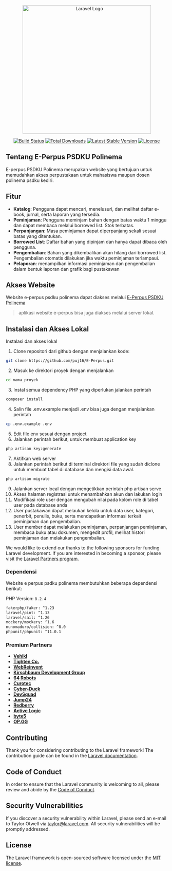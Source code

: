 <p align="center"><a href="https://laravel.com" target="_blank"><img src="https://raw.githubusercontent.com/laravel/art/master/logo-lockup/5%20SVG/2%20CMYK/1%20Full%20Color/laravel-logolockup-cmyk-red.svg" width="400" alt="Laravel Logo"></a></p>

<p align="center">
<a href="https://github.com/laravel/framework/actions"><img src="https://github.com/laravel/framework/workflows/tests/badge.svg" alt="Build Status"></a>
<a href="https://packagist.org/packages/laravel/framework"><img src="https://img.shields.io/packagist/dt/laravel/framework" alt="Total Downloads"></a>
<a href="https://packagist.org/packages/laravel/framework"><img src="https://img.shields.io/packagist/v/laravel/framework" alt="Latest Stable Version"></a>
<a href="https://packagist.org/packages/laravel/framework"><img src="https://img.shields.io/packagist/l/laravel/framework" alt="License"></a>
</p>

## Tentang E-Perpus PSDKU Polinema

E-perpus PSDKU Polinema merupakan website yang bertujuan untuk memudahkan akses perpustakaan untuk mahasiswa maupun dosen polinema psdku kediri.

## Fitur

- **Katalog**: Pengguna dapat mencari, menelusuri, dan melihat daftar e-book, jurnal, serta laporan yang tersedia.
- **Peminjaman**: Pengguna meminjam bahan dengan batas waktu 1 minggu dan dapat membaca melalui borrowed list. Stok terbatas.
- **Perpanjangan**: Masa peminjaman dapat diperpanjang sekali sesuai batas yang ditentukan.
- **Borrowed List**: Daftar bahan yang dipinjam dan hanya dapat dibaca oleh pengguna.
- **Pengembalian**: Bahan yang dikembalikan akan hilang dari borrowed list. Pengembalian otomatis dilakukan jika waktu peminjaman terlampaui.
- **Pelaporan**: menampilkan informasi peminjaman dan pengembalian dalam bentuk laporan dan grafik bagi pustakawan


## Akses Website

Website e-perpus psdku polinema dapat diakses melalui [E-Perpus PSDKU Polinema](https://e-perpuspsdkupolinema.my.id/ )

> aplikasi website e-perpus bisa juga diakses melalui server lokal.

## Instalasi dan Akses Lokal

Instalasi dan akses lokal

1.	Clone repositori dari github dengan menjalankan kode:
   ```bash
   git clone https://github.com/puj16/E-Perpus.git
   ```
2.	Masuk ke direktori proyek dengan menjalankan 
   ```bash
   cd nama_proyek 
   ```
3.	Instal semua dependency PHP yang diperlukan jalankan perintah 
   ```bash
   composer install
   ```
4.	Salin file .env.example menjadi .env bisa juga dengan menjalankan perintah
   ```bash
   cp .env.example .env 
   ```
5.	Edit file env sesuai dengan project
6.	Jalankan perintah berikut, untuk membuat application key
   ```bash
   php artisan key:generate
   ```
7.	Aktifkan web server
8.	Jalankan perintah berikut di terminal direktori file yang sudah diclone untuk membuat tabel di database dan mengisi data awal.
   ```bash
   php artisan migrate 
   ```
9.	Jalankan server local dengan mengetikkan perintah php artisan serve
10.	Akses halaman registrasi untuk menambahkan akun dan lakukan login
11.	Modifikasi role user dengan mengubah nilai pada kolom role di tabel user pada database anda
12.	User pustakawan dapat melaukan kelola untuk data user, kategori, penerbit, penulis, buku, serta mendapatkan informasi terkait peminjaman dan pengembalian.
13.	User member dapat melakukan peminjaman, perpanjangan peminjaman, membaca buku atau dokumen, mengedit profil, melihat histori peminjaman dan melakukan pengembalian.


We would like to extend our thanks to the following sponsors for funding Laravel development. If you are interested in becoming a sponsor, please visit the [Laravel Partners program](https://partners.laravel.com).

### Dependensi

Website e perpus psdku polinema membutuhkan beberapa dependensi berikut:

PHP Version: `8.2.4`

```bash
fakerphp/faker: ^1.23
laravel/pint: ^1.13
laravel/sail: ^1.26
mockery/mockery: ^1.6
nunomaduro/collision: ^8.0
phpunit/phpunit: ^11.0.1
```

### Premium Partners

- **[Vehikl](https://vehikl.com/)**
- **[Tighten Co.](https://tighten.co)**
- **[WebReinvent](https://webreinvent.com/)**
- **[Kirschbaum Development Group](https://kirschbaumdevelopment.com)**
- **[64 Robots](https://64robots.com)**
- **[Curotec](https://www.curotec.com/services/technologies/laravel/)**
- **[Cyber-Duck](https://cyber-duck.co.uk)**
- **[DevSquad](https://devsquad.com/hire-laravel-developers)**
- **[Jump24](https://jump24.co.uk)**
- **[Redberry](https://redberry.international/laravel/)**
- **[Active Logic](https://activelogic.com)**
- **[byte5](https://byte5.de)**
- **[OP.GG](https://op.gg)**

## Contributing

Thank you for considering contributing to the Laravel framework! The contribution guide can be found in the [Laravel documentation](https://laravel.com/docs/contributions).

## Code of Conduct

In order to ensure that the Laravel community is welcoming to all, please review and abide by the [Code of Conduct](https://laravel.com/docs/contributions#code-of-conduct).

## Security Vulnerabilities

If you discover a security vulnerability within Laravel, please send an e-mail to Taylor Otwell via [taylor@laravel.com](mailto:taylor@laravel.com). All security vulnerabilities will be promptly addressed.

## License

The Laravel framework is open-sourced software licensed under the [MIT license](https://opensource.org/licenses/MIT).

